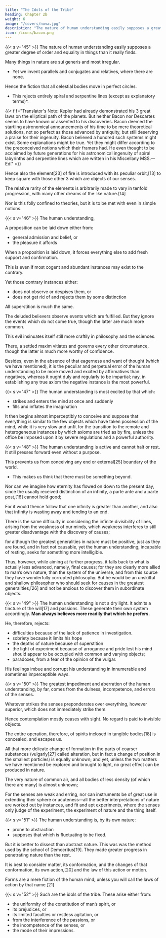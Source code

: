 ```yaml
---
title: "The Idols of the Tribe"
heading: Chapter 2b
weight: 6
image: "/covers/nova.jpg"
description: "The nature of human understanding easily supposes a greater degree of order and equality in things than it really finds"
icon: /icons/bacon.png
---
```



<!-- ## The Idols of the Tribe -->

{{< s v="45" >}} The nature of human understanding easily supposes a greater degree of order and equality in things than it really finds. 

Many things in nature are sui generis and most irregular.
- Yet we invent parallels and conjugates and relatives, where there are none. 

Hence the fiction that all celestial bodies move in perfect circles. 
- This rejects entirely spiral and serpentine lines (except as explanatory terms)*.


{{< f f="Translator's Note: Kepler had already demonstrated his 3 great laws on the elliptical path of the planets. But neither Bacon nor Descartes seems to have known or assented to his discoveries. Bacon deemed the startling astronomical announcements of his time to be mere theoretical solutions, not so perfect as those advanced by antiquity, but still deserving a praise for their ingenuity. Bacon believed a hundred such systems might exist. Some explanations might be true. Yet they might differ according to the preconceived notions which their framers had. He even thought to be acclaimed by future generations for his astronomical ingenuity of spiral labyrinths and serpentine lines which are written in his Miscellany MSS.—Ed." >}}



<!-- , and, as Ptolemy had labored by means of epicycles and eccentrics, and Kepler with ellipses, to explain the laws of planetary motion, Bacon thought the mystery would unfold itself quite as philosophically through  -->

Hence also the element[23] of fire is introduced with its peculiar orbit,[13] to keep square with those other 3 which are objects of our senses. 

The relative rarity of the elements is arbitrarily made to vary in tenfold progression, with many other dreams of the like nature.[14] 

Nor is this folly confined to theories, but it is to be met with even in simple notions.


{{< s v="46" >}} The human understanding, 


A proposition can be laid down either from:
- general admission and belief, or
- the pleasure it affords

When a proposition is laid down, it forces everything else to add fresh support and confirmation.

This is even if most cogent and abundant instances may exist to the contrary.

Yet those contrary instances either:
- does not observe or despises them, or
- does not get rid of and rejects them by some distinction

<!-- , with violent and injurious prejudice, rather than sacrifice the authority of its first conclusions.  -->

<!-- It was well answered by him[15] who was[24] shown in a temple the votive tablets suspended by such as had escaped the peril of shipwreck, and was pressed as to whether he would then recognize the power of the gods, by an inquiry, But where are the portraits of those who have perished in spite of their vows? -->

All superstition is much the same.

<!-- whether it be that of astrology, dreams, omens, retributive judgment, or the like.  -->

The deluded believers observe events which are fulfilled. But they ignore the events which do not come true, though the latter are much more common.

This evil insinuates itself still more craftily in philosophy and the sciences. 

There, a settled maxim vitiates and governs every other circumstance, though the latter is much more worthy of confidence. 

Besides, even in the absence of that eagerness and want of thought (which we have mentioned), it is the peculiar and perpetual error of the human understanding to be more moved and excited by affirmatives than negatives, whereas it ought duly and regularly to be impartial; nay, in establishing any true axiom the negative instance is the most powerful.


{{< s v="47" >}} The human understanding is most excited by that which:
- strikes and enters the mind at once and suddenly
- fills and inflates the imagination 

It then begins almost imperceptibly to conceive and suppose that everything is similar to the few objects which have taken possession of the mind, while it is very slow and unfit for the transition to the remote and heterogeneous instances by which axioms are tried as by fire, unless the office be imposed upon it by severe regulations and a powerful authority.


{{< s v="48" >}} The human understanding is active and cannot halt or rest. It still presses forward even without a purpose. 

This prevents us from conceiving any end or external[25] boundary of the world.
- This makes us <!--  It seems necessarily to occur to us --> think that there must be something beyond. 

Nor can we imagine how eternity has flowed on down to the present day, since the usually received distinction of an infinity, a parte ante and a parte post,[16] cannot hold good; 

For it would thence follow that one infinity is greater than another, and also that infinity is wasting away and tending to an end.

There is the same difficulty in considering the infinite divisibility of lines, arising from the weakness of our minds, which weakness interferes to still greater disadvantage with the discovery of causes; 

for although the greatest generalities in nature must be positive, just as they are found, and in fact not causable, yet the human understanding, incapable of resting, seeks for something more intelligible. 

Thus, however, while aiming at further progress, it falls back to what is actually less advanced, namely, final causes; for they are clearly more allied to man’s own nature, than the system of the universe, and from this source they have wonderfully corrupted philosophy. But he would be an unskilful and shallow philosopher who should seek for causes in the greatest generalities,[26] and not be anxious to discover them in subordinate objects.


{{< s v="49" >}} The human understanding is not a dry light. It admits a tincture of the will[17] and passions. These generate their own system accordingly. **Man always believes more readily that which he prefers.**

He, therefore, rejects:
- difficulties because of the lack of patience in investigation.
- sobriety because it limits his hope
- the depths of nature because of superstition
- the light of experiment because of arrogance and pride lest his mind should appear to be occupied with common and varying objects; 
- paradoxes, from a fear of the opinion of the vulgar.

His feelings imbue and corrupt his understanding in innumerable and sometimes imperceptible ways.


{{< s v="50" >}} The greatest impediment and aberration of the human understanding, by far, comes from the dulness, incompetence, and errors of the senses.

Whatever strikes the senses preponderates over everything, however superior, which does not immediately strike them. 

Hence contemplation mostly ceases with sight. No regard is paid to invisible objects.

The entire operation, therefore, of spirits inclosed in tangible bodies[18] is concealed, and escapes us.

All that more delicate change of formation in the parts of coarser substances (vulgarly[27] called alteration, but in fact a change of position in the smallest particles) is equally unknown; and yet, unless the two matters we have mentioned be explored and brought to light, no great effect can be produced in nature. 

The very nature of common air, and all bodies of less density (of which there are many) is almost unknown; 

For the senses are weak and erring, nor can instruments be of great use in extending their sphere or acuteness—all the better interpretations of nature are worked out by instances, and fit and apt experiments, where the senses only judge of the experiment, the experiment of nature and the thing itself.


{{< s v="51" >}} The human understanding is, by its own nature:
- prone to abstraction
- supposes that which is fluctuating to be fixed. 

But it is better to dissect than abstract nature. This was was the method used by the school of Democritus[19]. They made greater progress in penetrating nature than the rest. 

It is best to consider matter, its conformation, and the changes of that conformation, its own action,[20] and the law of this action or motion. 

Forms are a mere fiction of the human mind, unless you will call the laws of action by that name.[21]


{{< s v="52" >}} Such are the idols of the tribe. These arise either from:
- the uniformity of the constitution of man’s spirit, or
- its prejudices, or
- its limited faculties or restless agitation, or
- from the interference of the passions, or
- the incompetence of the senses, or
- the mode of their impressions.
